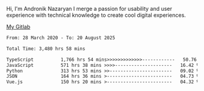 Hi, I'm Andronik Nazaryan
I merge a passion for usability and user experience with technical knowledge to create cool digital experiences.

[My Gitlab](https://gitlab.com/anridev24)

<!--START_SECTION:waka-->

```txt
From: 28 March 2020 - To: 20 August 2025

Total Time: 3,480 hrs 58 mins

TypeScript          1,766 hrs 54 mins>>>>>>>>>>>>>------------   50.76 %
JavaScript          571 hrs 38 mins >>>>---------------------   16.42 %
Python              313 hrs 53 mins >>-----------------------   09.02 %
JSON                164 hrs 36 mins >------------------------   04.73 %
Vue.js              150 hrs 20 mins >------------------------   04.32 %
```

<!--END_SECTION:waka-->
